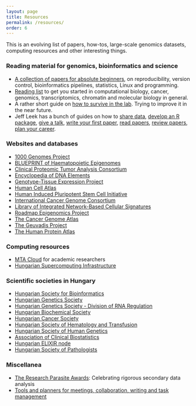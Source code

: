 ```yaml
---
layout: page
title: Resources
permalink: /resources/
order: 6
---
```


This is an evolving list of papers, how-tos, large-scale genomics datasets,
computing resources and other interesting things.

<h3>Reading material for genomics, bioinformatics and science</h3>

- [A collection of papers for absolute
  beginners](https://github.com/esebesty/bioinf_starter_pack), on
  reproducibility, version control, bioinformatics pipelines, statistics, Linux
  and programming.
- [Reading list](https://github.com/esebesty/reading_list) to get you started in
  computational biology, cancer, genomics, transcriptomics, chromatin and
  molecular biology in general.
- A rather short guide on [how to survive in the
  lab](https://github.com/esebesty/lab_guide). Trying to improve it in the near
  future.
- Jeff Leek has a bunch of guides on how to [share
  data](https://github.com/jtleek/datasharing), [develop an R
  package](https://github.com/jtleek/rpackages), [give a
  talk](https://github.com/jtleek/talkguide), [write your first
  paper](https://github.com/jtleek/firstpaper), [read
  papers](https://github.com/jtleek/readingpapers), [review
  papers](https://github.com/jtleek/reviews), [plan your
  career](https://github.com/jtleek/careerplanning).

<h3>Websites and databases</h3>

- [1000 Genomes Project](http://www.internationalgenome.org/)
- [BLUEPRINT of Haematopoietic Epigenomes](http://www.blueprint-epigenome.eu/)
- [Clinical Proteomic Tumor Analysis Consortium](https://cptac-data-portal.georgetown.edu/cptacPublic/)
- [Encyclopedia of DNA Elements](https://www.encodeproject.org/)
- [Genotype-Tissue Expression Project](https://gtexportal.org/home/)
- [Human Cell Atlas](https://www.humancellatlas.org/)
- [Human Induced Pluripotent Stem Cell Initiative](http://www.hipsci.org/)
- [International Cancer Genome Consortium](https://icgc.org/)
- [Library of Integrated Network-Based Cellular Signatures](http://www.lincsproject.org/)
- [Roadmap Epigenomics Project](http://www.roadmapepigenomics.org/)
- [The Cancer Genome Atlas](https://cancergenome.nih.gov/)
- [The Geuvadis Project](http://www.geuvadis.org/)
- [The Human Protein Atlas](https://www.proteinatlas.org/)

<h3>Computing resources</h3>

- [MTA Cloud](https://cloud.mta.hu/) for academic researchers
- [Hungarian Supercomputing Infrastructure](http://hpc.niif.hu/index_en.php)

<h3>Scientific societies in Hungary</h3>

- [Hungarian Society for Bioinformatics](http://mabit.ttk.mta.hu/doc/en/home)
- [Hungarian Genetics Society](https://mage1.shopngo.hu/)
- [Hungarian Genetics Society - Division of RNA Regulation](https://mage1.shopngo.hu/rns-hirek_ac11)
- [Hungarian Biochemical Society](http://www.mbkegy.hu/apps/mbkegy/pages/index.php)
- [Hungarian Cancer Society](http://oncology.hu/index.php#)
- [Hungarian Society of Hematology and Transfusion](http://www.mhtt.hu)
- [Hungarian Society of Human Genetics](http://www.mhgt.hu/home.html)
- [Association of Clinical Biostatistics](http://www.biostat.hu/)
- [Hungarian ELIXIR node](http://www.elixir-hungary.org/)
- [Hungarian Society of Pathologists](http://pathology.hu/en/page/mpt)

<h3>Miscellanea</h3>

- [The Research Parasite Awards](http://researchparasite.com/): Celebrating
  rigorous secondary data analysis
- [Tools and planners for meetings, collaboration, writing and task
  management](http://www.ithinkwell.com.au/resources)
